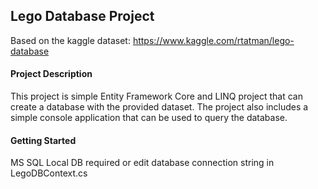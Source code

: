 ## Lego Database Project
Based on the kaggle dataset: https://www.kaggle.com/rtatman/lego-database

#### Project Description
This project is simple Entity Framework Core and LINQ project that can create a database with the provided dataset. 
The project also includes a simple console application that can be used to query the database.

#### Getting Started
MS SQL Local DB required or edit database connection string in LegoDBContext.cs

